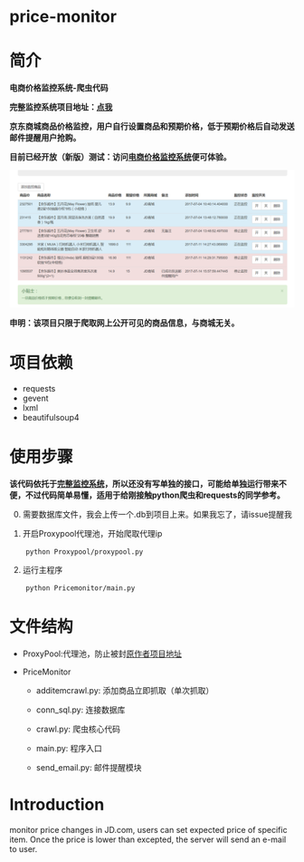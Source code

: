 price-monitor
==========

# 简介

**电商价格监控系统-爬虫代码**

**完整监控系统项目地址：<a href="https://github.com/qqxx6661/flask_yzd">点我</a>**

**京东商城商品价格监控，用户自行设置商品和预期价格，低于预期价格后自动发送邮件提醒用户抢购。**

**目前已经开放（新版）测试：访问<a href="http://www.usau-buy.me/">电商价格监控系统</a>便可体验。**

![image](Demo.png)

**申明：该项目只限于爬取网上公开可见的商品信息，与商城无关。**

# 项目依赖

- requests
- gevent
- lxml
- beautifulsoup4

# 使用步骤

**该代码依托于<a href="https://github.com/qqxx6661/flask_yzd">完整监控系统</a>，所以还没有写单独的接口，可能给单独运行带来不便，不过代码简单易懂，适用于给刚接触python爬虫和requests的同学参考。**

0. 需要数据库文件，我会上传一个.db到项目上来。如果我忘了，请issue提醒我

1. 开启Proxypool代理池，开始爬取代理ip


```
    python Proxypool/proxypool.py
```
2. 运行主程序

```
    python Pricemonitor/main.py
```

# 文件结构

- ProxyPool:代理池，防止被封<a href="https://github.com/Greyh4t/ProxyPool">原作者项目地址</a>

- PriceMonitor

    - additemcrawl.py: 添加商品立即抓取（单次抓取）

    - conn_sql.py: 连接数据库

    - crawl.py: 爬虫核心代码

    - main.py: 程序入口

    - send_email.py: 邮件提醒模块


# Introduction

monitor price changes in JD.com, users can set expected price of specific item. Once the price is lower than excepted, the server will send an e-mail to user.



